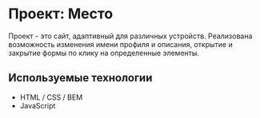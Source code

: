 # Проект: Место

Проект - это сайт, адаптивный для различных устройств.
Реализована возможность изменения имени профиля и описания, открытие и закрытие формы по клику на определенные элементы.

## Используемые технологии
* HTML / CSS / BEM
* JavaScript

